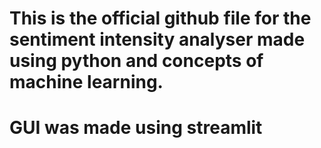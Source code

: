 # This is the official github file for the sentiment intensity analyser made using python and concepts of machine learning.
# GUI was made using streamlit
